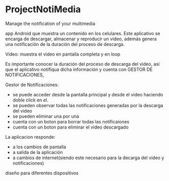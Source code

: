 # ProjectNotiMedia
Manage the notification of your multimedia

app Android que muestra un contenido en los celulares.
Este aplicativo se encarga de descargar, almacenar y reproducir un video, además genera una notificación de la
duración del proceso de descarga.

Video:
muestra el video en pantalla completa y en loop

Es importante conocer la duración del proceso de descarga del video, así que el aplicativo
notifiqua dicha información y cuenta con GESTOR DE NOTIFICACIONES, 

Gestor de Notificaciones:
* se puede acceder desde la pantalla principal y desde el video haciendo doble click en el.
* se pueden observar todas las notificaciones generadas por la descarga del video
* se pueden eliminar una por una
* cuenta con un boton para borrar todas las notificaiones
* cuenta con un boton para eliminar el video descargado

La aplicacion responde:
* a los cambios de pantalla
* a salida de la aplicación
* a cambios de internet(siendo este necesario para la decarga del video y notificaciones)

diseño para diferentes dispositivos



